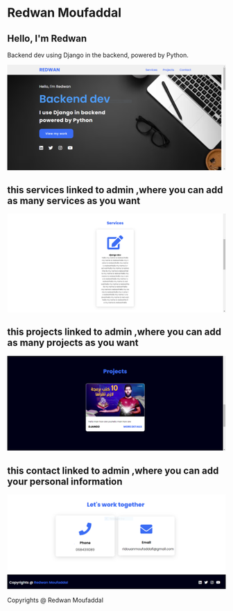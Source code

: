 # Redwan Moufaddal

## Hello, I'm Redwan
Backend dev using Django in the backend, powered by Python.

![HOME PAGE](https://raw.githubusercontent.com/RedwanMoufaddal/portfolio/main/static/img/home_portfoloi.PNG)
## this services linked to admin ,where you can add as many services as you want
![servises and projects pages](https://raw.githubusercontent.com/RedwanMoufaddal/portfolio/main/static/img/Capture1.PNG)
## this projects linked to admin ,where you can add as many projects as you want
![servises and projects pages](https://raw.githubusercontent.com/RedwanMoufaddal/portfolio/main/static/img/Capture2.PNG)
## this contact linked to admin ,where you can add your personal information
![contact page](https://raw.githubusercontent.com/RedwanMoufaddal/portfolio/main/static/img/Capture.PNG)


Copyrights @ Redwan Moufaddal
